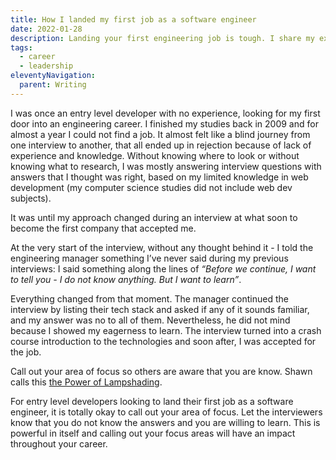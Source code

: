 ```yaml
---
title: How I landed my first job as a software engineer
date: 2022-01-28
description: Landing your first engineering job is tough. I share my experience and the lesson I learnt that has helped throughout my career.
tags:
  - career
  - leadership
eleventyNavigation:
  parent: Writing
---
```


I was once an entry level developer with no experience, looking for my first door into an engineering career. I finished my studies back in 2009 and for almost a year I could not find a job. It almost felt like a blind journey from one interview to another, that all ended up in rejection because of lack of experience and knowledge. Without knowing where to look or without knowing what to research, I was mostly answering interview questions with answers that I thought was right, based on my limited knowledge in web development (my computer science studies did not include web dev subjects).

It was until my approach changed during an interview at what soon to become the first company that accepted me.

At the very start of the interview, without any thought behind it - I told the engineering manager something I’ve never said during my previous interviews: I said something along the lines of _“Before we continue, I want to tell you - I do not know anything. But I want to learn”_.

Everything changed from that moment. The manager continued the interview by listing their tech stack and asked if any of it sounds familiar, and my answer was no to all of them. Nevertheless, he did not mind because I showed my eagerness to learn. The interview turned into a crash course introduction to the technologies and soon after, I was accepted for the job.

Call out your area of focus so others are aware that you are know. Shawn calls this [the Power of Lampshading](https://www.swyx.io/lampshading/).

For entry level developers looking to land their first job as a software engineer, it is totally okay to call out your area of focus. Let the interviewers know that you do not know the answers and you are willing to learn. This is powerful in itself and calling out your focus areas will have an impact throughout your career.
